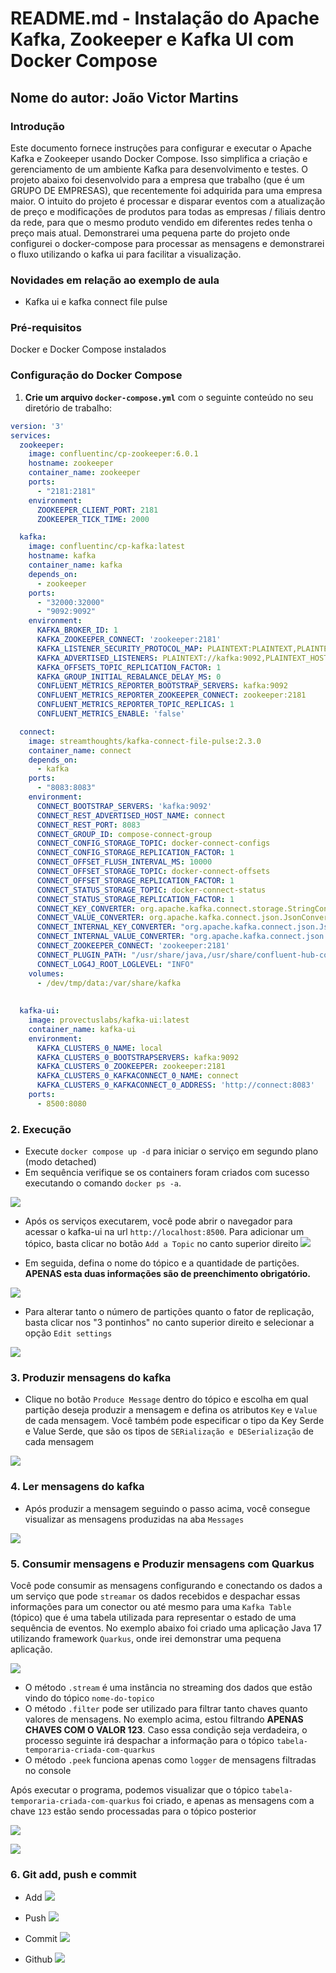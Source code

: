 # README.md - Instalação do Apache Kafka, Zookeeper e Kafka UI com Docker Compose

## Nome do autor: João Victor Martins

### Introdução
Este documento fornece instruções para configurar e executar o Apache Kafka e Zookeeper usando Docker Compose. Isso simplifica a criação e gerenciamento de um ambiente Kafka para desenvolvimento e testes. O projeto abaixo foi desenvolvido para a empresa que trabalho (que é um GRUPO DE EMPRESAS), que recentemente foi adquirida para uma empresa maior. O intuito do projeto é processar e disparar eventos com a atualização de preço e modificações de produtos para todas as empresas / filiais dentro da rede, para que o mesmo produto vendido em diferentes redes tenha o preço mais atual.
Demonstrarei uma pequena parte do projeto onde configurei o docker-compose para processar as mensagens e demonstrarei o fluxo utilizando o kafka ui para facilitar a visualização. 

### Novidades em relação ao exemplo de aula
- Kafka ui e kafka connect file pulse

### Pré-requisitos
Docker e Docker Compose instalados

### Configuração do Docker Compose
1. **Crie um arquivo `docker-compose.yml`** com o seguinte conteúdo  no seu diretório de trabalho:

```yaml
version: '3'
services:
  zookeeper:
    image: confluentinc/cp-zookeeper:6.0.1
    hostname: zookeeper
    container_name: zookeeper
    ports:
      - "2181:2181"
    environment:
      ZOOKEEPER_CLIENT_PORT: 2181
      ZOOKEEPER_TICK_TIME: 2000

  kafka:
    image: confluentinc/cp-kafka:latest
    hostname: kafka
    container_name: kafka
    depends_on:
      - zookeeper
    ports:
      - "32000:32000"
      - "9092:9092"
    environment:
      KAFKA_BROKER_ID: 1
      KAFKA_ZOOKEEPER_CONNECT: 'zookeeper:2181'
      KAFKA_LISTENER_SECURITY_PROTOCOL_MAP: PLAINTEXT:PLAINTEXT,PLAINTEXT_HOST:PLAINTEXT
      KAFKA_ADVERTISED_LISTENERS: PLAINTEXT://kafka:9092,PLAINTEXT_HOST://localhost:32000
      KAFKA_OFFSETS_TOPIC_REPLICATION_FACTOR: 1
      KAFKA_GROUP_INITIAL_REBALANCE_DELAY_MS: 0
      CONFLUENT_METRICS_REPORTER_BOOTSTRAP_SERVERS: kafka:9092
      CONFLUENT_METRICS_REPORTER_ZOOKEEPER_CONNECT: zookeeper:2181
      CONFLUENT_METRICS_REPORTER_TOPIC_REPLICAS: 1
      CONFLUENT_METRICS_ENABLE: 'false'

  connect:
    image: streamthoughts/kafka-connect-file-pulse:2.3.0
    container_name: connect
    depends_on:
      - kafka
    ports:
      - "8083:8083"
    environment:
      CONNECT_BOOTSTRAP_SERVERS: 'kafka:9092'
      CONNECT_REST_ADVERTISED_HOST_NAME: connect
      CONNECT_REST_PORT: 8083
      CONNECT_GROUP_ID: compose-connect-group
      CONNECT_CONFIG_STORAGE_TOPIC: docker-connect-configs
      CONNECT_CONFIG_STORAGE_REPLICATION_FACTOR: 1
      CONNECT_OFFSET_FLUSH_INTERVAL_MS: 10000
      CONNECT_OFFSET_STORAGE_TOPIC: docker-connect-offsets
      CONNECT_OFFSET_STORAGE_REPLICATION_FACTOR: 1
      CONNECT_STATUS_STORAGE_TOPIC: docker-connect-status
      CONNECT_STATUS_STORAGE_REPLICATION_FACTOR: 1
      CONNECT_KEY_CONVERTER: org.apache.kafka.connect.storage.StringConverter
      CONNECT_VALUE_CONVERTER: org.apache.kafka.connect.json.JsonConverter
      CONNECT_INTERNAL_KEY_CONVERTER: "org.apache.kafka.connect.json.JsonConverter"
      CONNECT_INTERNAL_VALUE_CONVERTER: "org.apache.kafka.connect.json.JsonConverter"
      CONNECT_ZOOKEEPER_CONNECT: 'zookeeper:2181'
      CONNECT_PLUGIN_PATH: "/usr/share/java,/usr/share/confluent-hub-components/"
      CONNECT_LOG4J_ROOT_LOGLEVEL: "INFO"
    volumes:
      - /dev/tmp/data:/var/share/kafka
    
  
  kafka-ui:
    image: provectuslabs/kafka-ui:latest
    container_name: kafka-ui
    environment:
      KAFKA_CLUSTERS_0_NAME: local
      KAFKA_CLUSTERS_0_BOOTSTRAPSERVERS: kafka:9092
      KAFKA_CLUSTERS_0_ZOOKEEPER: zookeeper:2181
      KAFKA_CLUSTERS_0_KAFKACONNECT_0_NAME: connect
      KAFKA_CLUSTERS_0_KAFKACONNECT_0_ADDRESS: 'http://connect:8083'
    ports:
      - 8500:8080
```


### 2. Execução
- Execute `docker compose up -d` para iniciar o serviço em segundo plano (modo detached) 
- Em sequência verifique se os containers foram criados com sucesso executando o comando `docker ps -a`.

![](docker-compose.png)

- Após os serviços executarem, você pode abrir o navegador para acessar o kafka-ui na url `http://localhost:8500`. Para adicionar um tópico, basta clicar no botão `Add a Topic` no canto superior direito
![](kafka-ui/topics.png)

- Em seguida, defina o nome do tópico e a quantidade de partições. **APENAS esta duas informações são de preenchimento obrigatório.** 

![](kafka-ui/add-topic.png)

- Para alterar tanto o número de partições quanto o fator de replicação, basta clicar nos "3 pontinhos" no canto superior direito e selecionar a opção `Edit settings`

![](kafka-ui/edit-settings.png)


### 3. Produzir mensagens do kafka
- Clique no botão `Produce Message` dentro do tópico e escolha em qual partição deseja produzir a mensagem e defina os atributos `Key` e `Value` de cada mensagem. Você também pode especificar o tipo da Key Serde e Value Serde, que são os tipos de `SERialização e DESerialização` de cada mensagem

![](kafka-ui/produce-message.png)


### 4. Ler mensagens do kafka
- Após produzir a mensagem seguindo o passo acima, você consegue visualizar as mensagens produzidas na aba `Messages`

![](kafka-ui/read-message.png)

### 5. Consumir mensagens e Produzir mensagens com Quarkus
Você pode consumir as mensagens configurando e conectando os dados a um serviço que pode `streamar` os dados recebidos e despachar essas informações para um conector ou até mesmo para uma `Kafka Table` (tópico) que é uma tabela utilizada para representar o estado de uma sequência de eventos. No exemplo abaixo foi criado uma aplicação Java 17 utilizando framework `Quarkus`, onde irei demonstrar uma pequena aplicação.

![](kafka-ui/streaming.png)

- O método `.stream` é uma instância no streaming dos dados que estão vindo do tópico `nome-do-topico`
- O método `.filter` pode ser utilizado para filtrar tanto chaves quanto valores de mensagens. No exemplo acima, estou filtrando **APENAS CHAVES COM O VALOR 123**. Caso essa condição seja verdadeira, o processo seguinte irá despachar a informação para o tópico `tabela-temporaria-criada-com-quarkus`
- O método `.peek` funciona apenas como `logger` de mensagens filtradas no console

Após executar o programa, podemos visualizar que o tópico `tabela-temporaria-criada-com-quarkus` foi criado, e apenas as mensagens com a chave `123` estão sendo processadas para o tópico posterior

![](kafka-ui/quarkus-topic1.png)

![](kafka-ui/quarkus-topic2.png)

### 6. Git add, push e commit

- Add
![](git/add.png)

- Push
![](git/push.png)

- Commit
![](git/commit.png)

- Github 
![](git/github.png)
